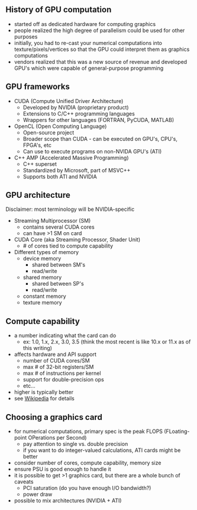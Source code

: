 ## History of GPU computation
* started off as dedicated hardware for computing graphics
* people realized the high degree of parallelism could be used for other purposes
* initially, you had to re-cast your numerical computations into texture/pixels/vertices so that the GPU could interpret them as graphics computations
* vendors realized that this was a new source of revenue and developed GPU's which were capable of general-purpose programming

## GPU frameworks
* CUDA (Compute Unified Driver Architecture)
  * Developed by NVIDIA (proprietary product)
  * Extensions to C/C++ programming languages
  * Wrappers for other languages (FORTRAN, PyCUDA, MATLAB)
* OpenCL (Open Computing Language)
  * Open-source project
  * Broader scope than CUDA - can be executed on GPU's, CPU's, FPGA's, etc
  * Can use to execute programs on non-NVIDA GPU's (ATI)
* C++ AMP (Accelerated Massive Programming)
  * C++ superset
  * Standardized by Microsoft, part of MSVC++
  * Supports both ATI and NVIDIA

## GPU architecture
Disclaimer: most terminology will be NVIDIA-specific
* Streaming Multiprocessor (SM)
  * contains several CUDA cores
  * can have >1 SM on card
* CUDA Core (aka Streaming Processor, Shader Unit)
  * \# of cores tied to compute capability
* Different types of memory
  * device memory
    * shared between SM's
    * read/write
  * shared memory
    * shared between SP's
    * read/write
  * constant memory
  * texture memory

## Compute capability
* a number indicating what the card can do
  * ex: 1.0, 1.x, 2.x, 3.0, 3.5 (think the most recent is like 10.x or 11.x as of this writing)
* affects hardware and API support
  * number of CUDA cores/SM
  * max \# of 32-bit registers/SM
  * max \# of instructions per kernel
  * support for double-precision ops
  * etc...
* higher is typically better
* see [Wikipedia](http://en.wikipedia.org/wiki/CUDA) for details

## Choosing a graphics card
* for numerical computations, primary spec is the peak FLOPS (FLoating-point OPerations per Second)
  * pay attention to single vs. double precision
  * if you want to do integer-valued calculations, ATI cards might be better
* consider number of cores, compute capability, memory size
* ensure PSU is good enough to handle it
* it is possible to get >1 graphics card, but there are a whole bunch of caveats
  * PCI saturation (do you have enough I/O bandwidth?)
  * power draw
* possible to mix architectures (NVIDIA + ATI)